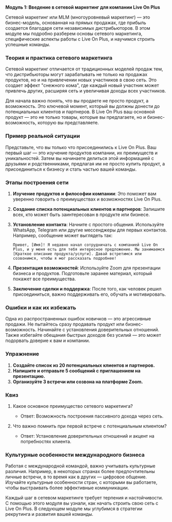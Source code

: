 # 
**Модуль 1: Введение в сетевой маркетинг для компании Live On Plus**

Сетевой маркетинг или MLM (многоуровневый маркетинг) — это бизнес-модель, основанная на прямых продажах, где прибыль создается благодаря сети независимых дистрибьюторов. В этом модуле мы подробно разберем основы сетевого маркетинга, специфические аспекты работы с Live On Plus, и научимся строить успешные команды.

### Теория и практика сетевого маркетинга

Сетевой маркетинг отличается от традиционных моделей продаж тем, что дистрибьюторы могут зарабатывать не только на продажах продуктов, но и на привлечении новых участников в свою сеть. Это создает эффект "снежного кома", где каждый новый участник может привлечь других, расширяя сеть и увеличивая доходы всех участников.

Для начала важно понять, что вы продаете не просто продукт, а возможность. Это ключевой момент, который вы должны донести до потенциальных клиентов и партнеров. В Live On Plus ваш основной продукт — это не только товары, которые вы предлагаете, но и бизнес-возможность, которую вы представляете.

### Пример реальной ситуации

Представьте, что вы только что присоединились к Live On Plus. Ваш первый шаг — это изучение продуктов компании, их преимуществ и уникальностей. Затем вы начинаете делиться этой информацией с друзьями и родственниками, предлагая им не просто купить продукт, а присоединиться к бизнесу и стать частью вашей команды.

### Этапы построения сети

1. **Изучение продуктов и философии компании**: Это поможет вам уверенно говорить о преимуществах и возможностях Live On Plus.
   
2. **Создание списка потенциальных клиентов и партнеров**: Запишите всех, кто может быть заинтересован в продукте или бизнесе.

3. **Установление контакта**: Начните с простого общения. Используйте WhatsApp, Telegram или другие мессенджеры для первых контактов. Например, сообщение может выглядеть так:

   ```
   Привет, [Имя]! Я недавно начал сотрудничать с компанией Live On Plus, и у меня есть для тебя интересное предложение. Мы занимаемся [Краткое описание продукта/услуги]. Давай встретимся или созвонимся, чтобы я мог рассказать подробнее!
   ```

4. **Презентация возможностей**: Используйте Zoom для презентации бизнеса и продуктов. Подготовьте заранее материал, который покажет все преимущества.

5. **Заключение сделки и поддержка**: После того, как человек решил присоединиться, важно поддерживать его, обучать и мотивировать.

### Ошибки и как их избежать

Одна из распространенных ошибок новичков — это агрессивные продажи. Не пытайтесь сразу продавать продукт или бизнес-возможность. Начинайте с установления доверительных отношений. Также избегайте обещания быстрых доходов без усилий — это может подорвать доверие к вам и компании.

### Упражнение

1. **Создайте список из 20 потенциальных клиентов и партнеров.**
2. **Напишите и отправьте 5 сообщений с приглашением на презентацию.**
3. **Организуйте 3 встречи или созвона на платформе Zoom.**

### Квиз

1. Какое основное преимущество сетевого маркетинга?
   - Ответ: Возможность построения пассивного дохода через сеть.

2. Что важно помнить при первой встрече с потенциальным клиентом?
   - Ответ: Установление доверительных отношений и акцент на потребностях клиента.

### Культурные особенности международного бизнеса

Работая с международной командой, важно учитывать культурные различия. Например, в некоторых странах более предпочтительны личные встречи, в то время как в других — цифровое общение. Изучайте культурные особенности стран, с которыми вы работаете, чтобы выстраивать более эффективные коммуникации.

Каждый шаг в сетевом маркетинге требует терпения и настойчивости. С помощью этого модуля вы узнали, как начать строить свою сеть с Live On Plus. В следующем модуле мы углубимся в стратегии рекрутинга и развития вашей команды.